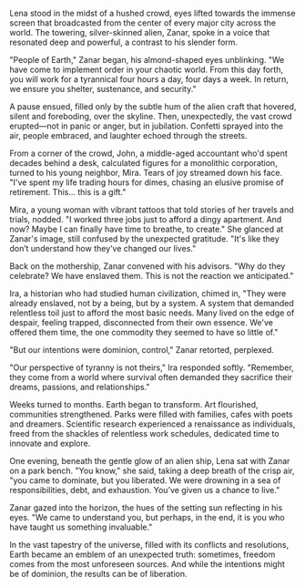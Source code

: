 Lena stood in the midst of a hushed crowd, eyes lifted towards the immense screen that broadcasted from the center of every major city across the world. The towering, silver-skinned alien, Zanar, spoke in a voice that resonated deep and powerful, a contrast to his slender form.

"People of Earth," Zanar began, his almond-shaped eyes unblinking. "We have come to implement order in your chaotic world. From this day forth, you will work for a tyrannical four hours a day, four days a week. In return, we ensure you shelter, sustenance, and security."

A pause ensued, filled only by the subtle hum of the alien craft that hovered, silent and foreboding, over the skyline. Then, unexpectedly, the vast crowd erupted—not in panic or anger, but in jubilation. Confetti sprayed into the air, people embraced, and laughter echoed through the streets.

From a corner of the crowd, John, a middle-aged accountant who'd spent decades behind a desk, calculated figures for a monolithic corporation, turned to his young neighbor, Mira. Tears of joy streamed down his face. "I've spent my life trading hours for dimes, chasing an elusive promise of retirement. This… this is a gift."

Mira, a young woman with vibrant tattoos that told stories of her travels and trials, nodded. "I worked three jobs just to afford a dingy apartment. And now? Maybe I can finally have time to breathe, to create." She glanced at Zanar's image, still confused by the unexpected gratitude. "It's like they don’t understand how they’ve changed our lives."

Back on the mothership, Zanar convened with his advisors. "Why do they celebrate? We have enslaved them. This is not the reaction we anticipated."

Ira, a historian who had studied human civilization, chimed in, "They were already enslaved, not by a being, but by a system. A system that demanded relentless toil just to afford the most basic needs. Many lived on the edge of despair, feeling trapped, disconnected from their own essence. We've offered them time, the one commodity they seemed to have so little of."

"But our intentions were dominion, control," Zanar retorted, perplexed.

"Our perspective of tyranny is not theirs," Ira responded softly. "Remember, they come from a world where survival often demanded they sacrifice their dreams, passions, and relationships."

Weeks turned to months. Earth began to transform. Art flourished, communities strengthened. Parks were filled with families, cafes with poets and dreamers. Scientific research experienced a renaissance as individuals, freed from the shackles of relentless work schedules, dedicated time to innovate and explore.

One evening, beneath the gentle glow of an alien ship, Lena sat with Zanar on a park bench. "You know," she said, taking a deep breath of the crisp air, "you came to dominate, but you liberated. We were drowning in a sea of responsibilities, debt, and exhaustion. You’ve given us a chance to live."

Zanar gazed into the horizon, the hues of the setting sun reflecting in his eyes. "We came to understand you, but perhaps, in the end, it is you who have taught us something invaluable."

In the vast tapestry of the universe, filled with its conflicts and resolutions, Earth became an emblem of an unexpected truth: sometimes, freedom comes from the most unforeseen sources. And while the intentions might be of dominion, the results can be of liberation.